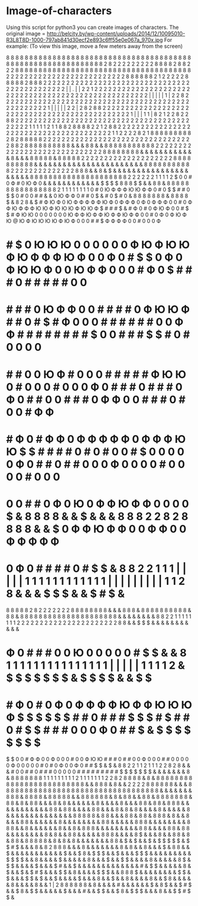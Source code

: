 # Image-of-characters
Using this script for python3 you can create images of characters.
The original image = http://belcity.by/wp-content/uploads/2014/12/10095010-R3L8T8D-1000-797ab841d30ecf2e893c6ff55e0e067a_970x.jpg
For example: (To view this image, move a few meters away from the screen)


 8 8 8 8 8 8 8 8 8 8 8 8 8 8 8 8 8 8 8 8 8 8 8 8 8 8 8 8 8 8 8 8 8 8 8 8 8 8 8 8 8 8 8 8 8 8 8 8 8 8 8 8 8 8 8 8 8 8 8 8 8 2
 8 2 2 2 2 2 2 2 2 2 8 8 8 8 2 8 8 2 2 2 8 8 8 8 8 8 8 8 8 8 8 8 8 8 8 8 8 8 8 8 8 8 8 8 8 8 8 8 8 8 8 8 8 8 8 8 8 8 2 2 2 2
 2 2 2 2 2 2 2 2 2 2 2 2 2 2 2 2 2 2 2 2 2 2 8 8 8 8 8 8 2 1 2 2 2 2 2 8 8 8 8 8 2 8 8 8 2 2 2 2 2 2 2 2 2 2 2 2 2 2 2 2 2 2
 2 2 2 2 2 2 2 2 2 2 2 2 2 2 2 2 2 2 2 2 2 2 2 2 2 2 2 | | . | | 2 2 1 2 2 2 2 2 2 2 2 2 2 2 2 2 2 2 2 2 2 2 2 2 2 2 2 2 2 2
 2 2 2 2 2 2 2 2 2 2 2 2 2 2 2 2 2 2 2 2 2 2 2 2 2 | | | | | 1 | 2 2 8 2 2 2 2 2 2 2 2 2 2 2 2 2 2 2 2 2 2 2 2 2 2 2 2 2 2 2
 2 2 2 2 2 2 2 2 2 2 2 2 2 2 2 2 2 2 2 2 2 2 2 1 | | | | | 2 2 | 2 8 2 8 8 2 2 2 2 2 2 2 2 2 2 2 2 2 2 2 2 2 2 2 2 2 2 2 2 2
 2 2 2 2 2 2 2 2 2 2 2 2 2 2 2 2 2 2 2 2 2 1 | | | 1 1 | 8 2 1 2 2 8 2 2 8 8 2 2 2 2 2 2 2 2 2 2 2 2 2 2 2 2 2 2 2 2 2 2 2 2
 2 2 2 2 2 2 2 2 2 2 2 2 2 2 2 2 2 2 2 1 1 1 1 1 2 1 1 8 8 2 8 8 8 8 2 2 1 2 8 8 2 2 2 2 2 2 2 2 2 2 2 2 2 2 2 2 2 2 2 2 2 2
 2 2 2 2 2 2 2 2 2 2 2 2 2 2 2 2 2 1 1 2 2 2 2 8 2 1 8 8 8 8 8 8 8 8 8 2 8 2 8 8 8 8 8 2 2 2 2 2 2 2 2 2 2 2 2 2 2 2 2 2 2 2
 2 2 2 2 2 2 2 2 2 2 2 2 2 2 8 8 2 8 8 8 8 8 8 8 8 8 8 & & & 8 8 & & 8 8 8 8 8 8 8 8 8 8 8 2 2 2 2 2 2 2 2 2 2 2 2 2 2 2 2 2
 2 2 2 2 2 2 2 2 2 2 2 2 8 8 8 8 8 8 8 8 & & & & & & & & & & & & 8 & & & 8 8 8 8 8 & 8 8 8 8 8 2 2 2 2 2 2 2 2 2 2 2 2 2 2 2
 2 2 2 2 2 8 8 8 8 8 8 8 8 8 8 & & & & & & & & & & & & & & & & & & & & & & & 8 8 8 8 8 8 8 8 8 8 8 2 2 2 2 2 2 2 2 2 2 2 2 2
 2 8 8 8 & & 8 & $ & & & & & & & & & & & & & & & & & & & & & 8 8 8 8 8 8 8 8 8 8 8 8 8 8 8 8 8 8 8 8 8 2 2 2 2 2 2 1 1 1 1 2
 $ 0 0 # 0 Ф # 0 Ю Ф 0 & & & & & & & & & & & & $ $ $ $ 8 8 8 $ $ & & 8 8 & 8 8 8 8 8 8 8 8 8 8 8 8 8 8 8 8 2 1 1 1 1 1 1 1 1
 0 # 0 Ю Ф Ф Ф Ю Ю Ф Ф 0 # 0 $ $ # # 0 $ $ 0 # 0 0 # # & & 0 Ю Ф Ф 0 # # 0 $ & # 0 $ # 0 & 8 8 8 8 8 8 8 & 8 8 8 8 $ & 8 2 8
 & $ # Ф Ю Ф 0 Ю Ф Ф Ф Ф Ф Ю Ф 0 Ф Ф Ф 0 Ф 0 Ф Ф Ф 0 0 # 0 Ф Ф Ю Ф Ф Ф Ю Ю Ф Ю Ю Ю Ф Ю Ю Ф $ # # # $ & # Ф 0 # 0 Ф Ю Ф 0 0 #
 $ $ # Ф Ю Ю 0 0 0 0 0 0 0 Ю Ф Ф Ю Ф Ф Ю Ф Ф Ю Ф Ф 0 0 # 0 Ф 0 Ф Ю Ф Ю @ Ю Ф Ю Ю Ю Ю Ф Ю Ф 0 0 0 # # $ Ф Ф Ф Ф 0 0 # 0 0 0 Ф
 # # $ 0 Ю Ю Ю 0 0 0 0 0 0 Ф Ю Ф Ю Ю Ф Ю Ф Ф Ф Ю Ф 0 0 Ф 0 # $ $ 0 Ф 0 Ф Ю Ю Ф 0 0 Ю Ф Ф 0 0 0 # Ф 0 $ # # # 0 # # # # # 0 0
 # # # # 0 Ю Ф Ф 0 0 # # # # 0 Ф Ю Ю Ф # # 0 # $ # Ф 0 0 0 # # # # # # 0 0 Ф Ф # # # # # # # # $ 0 0 # # # $ $ # 0 # 0 0 0 0
 # # # 0 0 Ю Ф # 0 0 0 # # # # # Ф Ю Ю 0 # 0 0 0 # 0 0 0 Ф 0 # # # 0 # # # 0 Ф 0 # # 0 0 # # # 0 Ф Ф 0 0 # # # 0 # 0 0 # Ф Ф
 # # Ф 0 # Ф Ф 0 Ф Ф Ф Ф Ф 0 Ф Ф Ф Ю Ю $ $ # # # # 0 # 0 # 0 0 # $ 0 0 0 0 0 Ф 0 # # 0 # # 0 0 0 Ф 0 0 0 0 # 0 0 0 0 # 0 0 0
 # 0 0 # # 0 Ф 0 Ю 0 Ф Ф Ю Ф Ф 0 0 0 0 $ & 8 8 8 8 & & $ & & & 8 8 8 2 2 8 2 8 8 8 8 & & $ 0 Ф Ф Ю Ф Ф 0 0 Ф Ф 0 0 Ф Ф Ф Ф Ф
 # 0 Ф 0 # # # # 0 # $ $ & 8 8 2 2 1 1 1 | | | | | 1 1 1 1 1 1 1 1 1 1 1 1 | | | | | | | | | 1 1 2 8 & & & $ $ $ & & $ # $ &
 8 8 8 8 8 2 8 2 2 2 2 2 2 2 8 8 8 8 8 8 8 8 & & & 8 8 8 & 8 8 8 8 8 8 8 8 8 8 & 8 8 & 8 8 8 8 8 8 8 8 8 8 8 8 8 8 8 8 8 8 8
 8 8 & & & & & & & & 8 8 2 2 1 1 1 1 1 1 1 1 2 2 2 2 2 2 2 2 2 2 2 2 2 2 2 2 2 2 2 2 2 2 8 8 & & $ $ $ & & & & & & & & & & &
 # Ф 0 # # # 0 0 Ю 0 0 0 0 0 # $ $ & & 8 1 1 1 1 1 1 1 1 1 1 1 1 1 1 1 | | | | | 1 1 1 1 2 & $ $ $ $ $ $ $ & $ $ $ $ & & $ $
 # # Ф 0 # 0 Ф 0 Ф Ф Ф Ф Ю Ф Ф Ю Ю Ю Ф $ $ $ $ $ $ # # 0 # # # $ $ $ # $ # # 0 # $ $ # # # 0 0 0 Ф 0 # # $ & $ $ $ $ $ $ $ $
 $ $ 0 0 # Ф Ф 0 0 Ф 0 0 0 # 0 0 Ф Ю Ю # # # 0 # # 0 0 Ф 0 0 0 # # 0 0 0 0 0 Ф 0 0 0 0 0 # 0 # 0 Ф 0 0 Ф 0 # # $ $ & $ & 8 8
 2 2 1 1 2 1 1 1 2 2 8 2 8 & & & # 0 0 # # 0 # # # 0 0 0 0 0 # # # # # # # # # $ $ $ $ $ $ $ & & & & & & & 8 & 8 8 8 8 8 8 8
 1 1 1 1 1 1 1 1 1 2 1 1 1 1 1 1 1 2 2 8 2 8 8 8 8 & 8 & 8 8 8 8 8 8 8 8 8 8 8 8 8 8 8 8 8 8 8 8 8 8 8 8 8 & & 8 8 8 & 8 & &
 2 2 2 2 8 8 8 8 8 8 & & & 8 8 8 8 8 8 8 8 8 8 8 8 8 8 8 8 8 8 8 8 8 8 8 8 8 8 8 8 8 8 8 8 8 8 & & & & & & & 8 8 8 & 8 8 8 8
 & 8 8 8 8 8 & & 8 8 8 8 8 8 & 8 & 8 8 & & 8 8 & 8 8 8 8 8 8 8 & 8 8 & 8 & 8 8 & & & 8 & 8 & & & & & & 8 & & & & 8 & & & 8 8
 & 8 8 & 8 8 8 & & & & & & & & & & & 8 8 & 8 8 & & & & 8 8 & & & 8 & 8 & 8 & & & & 8 & & & & & 8 & & & & & & & & & & & & & &
 8 8 8 8 8 & 8 8 & & & 8 8 & 8 8 & 8 8 8 & 8 & & 8 & & & 8 8 & & & & & & 8 & & & & & & & & 8 8 & & & & & 8 8 8 & & & & & & &
 & 8 8 8 & & 8 & & & & & & 8 & & 8 & 8 8 8 & & & & & & & & & 8 8 & & & & 8 8 & 8 8 & & & & & & & & 8 & 8 & & 8 8 & & & & & 8
 8 8 & & & & 8 $ & & & 8 & & 8 8 & 8 & 8 8 & 8 8 8 8 8 & 8 & 8 & 8 & & & & & & & 8 8 & $ & $ & & $ & $ $ $ $ $ & $ $ # $ & &
 & 8 & 8 2 8 8 8 & & & 8 & & & & & & & 8 & 8 & & 8 & & & $ & 8 8 & & $ & & & & & & & & & & & $ & & $ 8 & $ $ $ & & $ & & & $
 $ $ & & & & & & & & & $ $ $ $ & & 8 & & & & $ & & & & & 8 & & & $ & & $ $ & & & & 8 & & & & & 8 $ & $ $ & & & & $ & & & $ #
 & & $ & & & & & & & & & & & & & # & $ $ & & & & & 8 & $ & & $ & $ # $ & & & $ $ & 8 & & & & $ $ $ & & 8 8 8 $ & & & & & & &
 & $ $ & $ & & & $ $ & $ & & $ & & & & $ & & & 8 & & $ & & 8 & & & & 8 & & $ 8 & & & & & 8 & & & & 8 & & 1 | 2 8 8 8 8 8 8 &
 8 & & & & # & & & & & & $ & 8 $ & & $ # $ & & $ 8 & $ $ & & & & & $ & & & # & & $ $ & & $ 8 & $ $ $ & & & 8 & & $ $ # $ $ &

